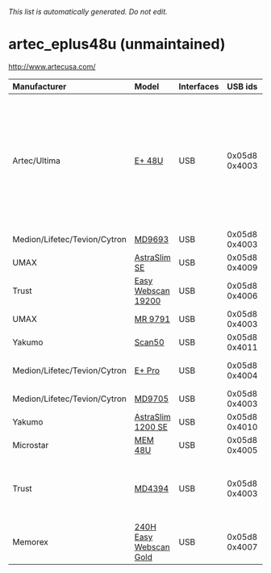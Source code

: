 _This list is automatically generated. Do not edit._

# artec\_eplus48u (unmaintained) #
http://www.artecusa.com/

| **Manufacturer** | **Model** | **Interfaces** | **USB ids** | **Status** | **Comment** | **URL** |
|:-----------------|:----------|:---------------|:------------|:-----------|:------------|:--------|
|Artec/Ultima|[E+ 48U](Arteceplus48uE48U.md)|USB|0x05d8 0x4003|good|  |CIS scanner based on the GT6816 chip. Apparently all other devices are re-badged Artec scanners.|
|Medion/Lifetec/Tevion/Cytron|[MD9693](Arteceplus48uMD9693.md)|USB|0x05d8 0x4003|good|  |  |
|UMAX|[AstraSlim SE](Arteceplus48uAstraSlimSE.md)|USB|0x05d8 0x4009|good|  |  |
|Trust|[Easy Webscan 19200](Arteceplus48uEasyWebscan19200.md)|USB|0x05d8 0x4006|good|  |  |
|UMAX|[MR 9791](Arteceplus48uMR9791.md)|USB|0x05d8 0x4003|good|http://www.umax.com.cn|  |
|Yakumo|[Scan50](Arteceplus48uScan50.md)|USB|0x05d8 0x4011|good|  |  |
|Medion/Lifetec/Tevion/Cytron|[E+ Pro](Arteceplus48uEPro.md)|USB|0x05d8 0x4004|minimal|http://www.medion.com|Sold by Aldi and Tchibo.|
|Medion/Lifetec/Tevion/Cytron|[MD9705](Arteceplus48uMD9705.md)|USB|0x05d8 0x4003|good|  |  |
|Yakumo|[AstraSlim 1200 SE](Arteceplus48uAstraSlim1200SE.md)|USB|0x05d8 0x4010|good|http://www.yakumo.com/|  |
|Microstar|[MEM 48U](Arteceplus48uMEM48U.md)|USB|0x05d8 0x4005|good|http://www.microstar.de/|  |
|Trust|[MD4394](Arteceplus48uMD4394.md)|USB|0x05d8 0x4003|good|http://www.trust-site.com|Only scanners with product id 0x4003 will work|
|Memorex|[240H Easy Webscan Gold](Arteceplus48u240HEasyWebscanGold.md)|USB|0x05d8 0x4007|basic|http://www.artecusa.com/|Works up to 600 dpi|